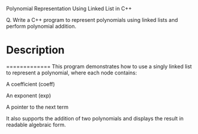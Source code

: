 Polynomial Representation Using Linked List in C++

Q. Write a C++ program to represent polynomials using linked lists and perform polynomial addition.



# Description
=============
This program demonstrates how to use a singly linked list to represent a polynomial, where each node contains:

A coefficient (coeff)

An exponent (exp)

A pointer to the next term

It also supports the addition of two polynomials and displays the result in readable algebraic form.
